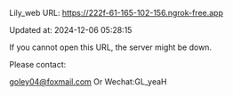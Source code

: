 Lily_web URL: https://222f-61-165-102-156.ngrok-free.app

Updated at: 2024-12-06 05:28:15

If you cannot open this URL, the server might be down.

Please contact: 

goley04@foxmail.com Or Wechat:GL_yeaH